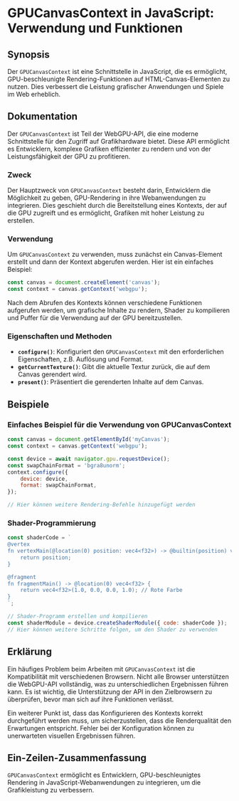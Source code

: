 <!--
Meta Description: # GPUCanvasContext in JavaScript: Verwendung und Funktionen ## Synopsis Der `GPUCanvasContext` ist eine Schnittstelle in JavaScript, die es ermöglicht...
Meta Keywords: die, der, gpucanvascontext, und, canvas
-->

# GPUCanvasContext in JavaScript: Verwendung und Funktionen

## Synopsis
Der `GPUCanvasContext` ist eine Schnittstelle in JavaScript, die es ermöglicht, GPU-beschleunigte Rendering-Funktionen auf HTML-Canvas-Elementen zu nutzen. Dies verbessert die Leistung grafischer Anwendungen und Spiele im Web erheblich.

## Dokumentation
Der `GPUCanvasContext` ist Teil der WebGPU-API, die eine moderne Schnittstelle für den Zugriff auf Grafikhardware bietet. Diese API ermöglicht es Entwicklern, komplexe Grafiken effizienter zu rendern und von der Leistungsfähigkeit der GPU zu profitieren.

### Zweck
Der Hauptzweck von `GPUCanvasContext` besteht darin, Entwicklern die Möglichkeit zu geben, GPU-Rendering in ihre Webanwendungen zu integrieren. Dies geschieht durch die Bereitstellung eines Kontexts, der auf die GPU zugreift und es ermöglicht, Grafiken mit hoher Leistung zu erstellen.

### Verwendung
Um `GPUCanvasContext` zu verwenden, muss zunächst ein Canvas-Element erstellt und dann der Kontext abgerufen werden. Hier ist ein einfaches Beispiel:

```javascript
const canvas = document.createElement('canvas');
const context = canvas.getContext('webgpu');
```

Nach dem Abrufen des Kontexts können verschiedene Funktionen aufgerufen werden, um grafische Inhalte zu rendern, Shader zu kompilieren und Puffer für die Verwendung auf der GPU bereitzustellen.

### Eigenschaften und Methoden
- **`configure()`**: Konfiguriert den `GPUCanvasContext` mit den erforderlichen Eigenschaften, z.B. Auflösung und Format.
- **`getCurrentTexture()`**: Gibt die aktuelle Textur zurück, die auf dem Canvas gerendert wird.
- **`present()`**: Präsentiert die gerenderten Inhalte auf dem Canvas.

## Beispiele

### Einfaches Beispiel für die Verwendung von GPUCanvasContext
```javascript
const canvas = document.getElementById('myCanvas');
const context = canvas.getContext('webgpu');

const device = await navigator.gpu.requestDevice();
const swapChainFormat = 'bgra8unorm';
context.configure({
    device: device,
    format: swapChainFormat,
});

// Hier können weitere Rendering-Befehle hinzugefügt werden
```

### Shader-Programmierung
```javascript
const shaderCode = `
@vertex
fn vertexMain(@location(0) position: vec4<f32>) -> @builtin(position) vec4<f32> {
    return position;
}

@fragment
fn fragmentMain() -> @location(0) vec4<f32> {
    return vec4<f32>(1.0, 0.0, 0.0, 1.0); // Rote Farbe
}
`;

// Shader-Programm erstellen und kompilieren
const shaderModule = device.createShaderModule({ code: shaderCode });
// Hier können weitere Schritte folgen, um den Shader zu verwenden
```

## Erklärung
Ein häufiges Problem beim Arbeiten mit `GPUCanvasContext` ist die Kompatibilität mit verschiedenen Browsern. Nicht alle Browser unterstützen die WebGPU-API vollständig, was zu unterschiedlichen Ergebnissen führen kann. Es ist wichtig, die Unterstützung der API in den Zielbrowsern zu überprüfen, bevor man sich auf ihre Funktionen verlässt.

Ein weiterer Punkt ist, dass das Konfigurieren des Kontexts korrekt durchgeführt werden muss, um sicherzustellen, dass die Renderqualität den Erwartungen entspricht. Fehler bei der Konfiguration können zu unerwarteten visuellen Ergebnissen führen.

## Ein-Zeilen-Zusammenfassung
`GPUCanvasContext` ermöglicht es Entwicklern, GPU-beschleunigtes Rendering in JavaScript-Webanwendungen zu integrieren, um die Grafikleistung zu verbessern.